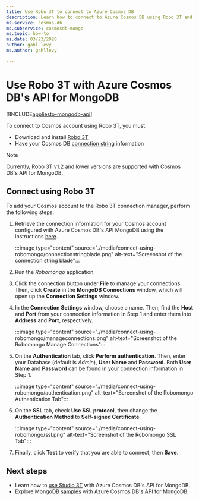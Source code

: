 ```yaml
---
title: Use Robo 3T to connect to Azure Cosmos DB
description: Learn how to connect to Azure Cosmos DB using Robo 3T and Azure Cosmos DB's API for MongoDB
ms.service: cosmos-db
ms.subservice: cosmosdb-mongo
ms.topic: how-to
ms.date: 03/23/2020
author: gahl-levy
ms.author: gahllevy

---
```

# Use Robo 3T with Azure Cosmos DB's API for MongoDB
[!INCLUDE[appliesto-mongodb-api](../includes/appliesto-mongodb-api.md)]

To connect to Cosmos account using Robo 3T, you must:

* Download and install [Robo 3T](https://robomongo.org/)
* Have your Cosmos DB [connection string](connect-mongodb-account.md) information

> [!NOTE]
> Currently, Robo 3T v1.2 and lower versions are supported with Cosmos DB's API for MongoDB.

## Connect using Robo 3T

To add your Cosmos account to the Robo 3T connection manager, perform the following steps:

1. Retrieve the connection information for your Cosmos account configured with Azure Cosmos DB's API MongoDB using the instructions [here](connect-mongodb-account.md).

    :::image type="content" source="./media/connect-using-robomongo/connectionstringblade.png" alt-text="Screenshot of the connection string blade":::
2. Run the *Robomongo* application.

3. Click the connection button under **File** to manage your connections. Then, click **Create** in the **MongoDB Connections** window, which will open up the **Connection Settings** window.

4. In the **Connection Settings** window, choose a name. Then, find the **Host** and **Port** from your connection information in Step 1 and enter them into **Address** and **Port**, respectively.

    :::image type="content" source="./media/connect-using-robomongo/manageconnections.png" alt-text="Screenshot of the Robomongo Manage Connections":::
5. On the **Authentication** tab, click **Perform authentication**. Then, enter your Database (default is *Admin*), **User Name** and **Password**.
Both **User Name** and **Password** can be found in your connection information in Step 1.

    :::image type="content" source="./media/connect-using-robomongo/authentication.png" alt-text="Screenshot of the Robomongo Authentication Tab":::
6. On the **SSL** tab, check **Use SSL protocol**, then change the **Authentication Method** to **Self-signed Certificate**.

    :::image type="content" source="./media/connect-using-robomongo/ssl.png" alt-text="Screenshot of the Robomongo SSL Tab":::
7. Finally, click **Test** to verify that you are able to connect, then **Save**.

## Next steps

- Learn how to [use Studio 3T](connect-using-mongochef.md) with Azure Cosmos DB's API for MongoDB.
- Explore MongoDB [samples](nodejs-console-app.md) with Azure Cosmos DB's API for MongoDB.
